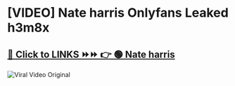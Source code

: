 
 # [VIDEO] Nate harris Onlyfans Leaked h3m8x

## <h2><a href="https://clipsfans.com/Nate_harris&ref=git">🔗 Click to LINKS ⏩⏩ 👉 🟢 Nate harris </a></h2>

<a href="https://clipsfans.com/Nate_harris&ref=git" rel="nofollow" data-target="animated-image.originalLink"><img src="https://i.ibb.co.com/xMMVF88/686577567.gif" alt="Viral Video Original" style="max-width: 100%; display: inline-block;" data-target="animated-image.originalImage"></a>

